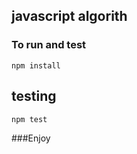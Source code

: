 ## javascript algorith

### To run and test
```
npm install
```
## testing
```
npm test
```

###Enjoy

